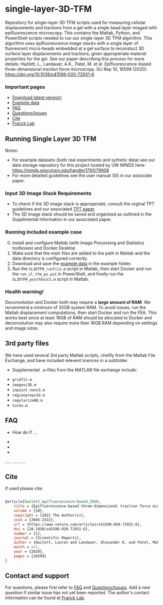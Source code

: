 # single-layer-3D-TFM
Repository for single-layer 3D TFM scripts used for measuring cellular displacements and tractions from a gel with a single bead layer imaged with epifluorescence microscopy. This contains the Matlab, Python, and PowerShell scripts needed to run our single-layer 3D TFM algorithm. This algorithm uses epifluorescence image stacks with a single layer of fluorescent micro-beads embedded at a gel surface to reconstuct 3D surface layer displacements and tractions, given approperiate material properties for the gel. See our paper describing this process for more details: Hazlett, L., Landauer, A.K., Patel, M. et al. Epifluorescence-based three-dimensional traction force microscopy. Sci Rep 10, 16599 (2020). https://doi.org/10.1038/s41598-020-72931-6



### Important pages
* [Download latest version!](https://github.com/FranckLab/single-layer-3D-TFM/releases)
* [Example data](https://minds.wisconsin.edu/handle/1793/79908)
* [FAQ](https://github.com/FranckLab/single-layer-3D-TFM#faq)
* [Questions/Issues](https://github.com/FranckLab/single-layer-3D-TFM/issues)
* [Cite](https://github.com/FranckLab/single-layer-3D-TFM#cite)
* [Franck Lab](https://www.franck.engr.wisc.edu)
 
## Running Single Layer 3D TFM

Notes: 
  - For example datasets (both real experiments and sythetic data) see our data storage repository for this project hosted by UW MINDS here: https://minds.wisconsin.edu/handle/1793/79908
  - For more detailed guidelines see the user manual (SI) in our associate paper.

### Input 3D Image Stack Requirements
* To check if the 3D image stack is approperiate, consult the orginal TPT guidelines and our associated [TPT paper](https://github.com/FranckLab/T-PT).
* The 3D image stack should be saved and organized as outlined in the Supplimental Information in our associated paper. 

### Running included example case
0. Install and configure Matlab (with Image Processing and Statistics toolboxes) and Docker Desktop 
1. Make sure that the main files are added to the path in Matlab and the data directory is configured correctly.
2. Download and save the [example data](https://minds.wisconsin.edu/handle/1793/79908) in the example folder. 
3. Run the `SL3DTFM_runfile.m` script in Matlab, then start Docker and run the `run_sl_tfm_ps.ps1` in PowerShell, and finally run the `SL3DTFM_postFEniCS.m` script in Matlab.

### Health warning!
Deconvolution and Docker both may require a **large amount of RAM**. We recommend a minimum of 32GB system RAM. To avoid issues, run the Matlab displacement computations, then start Docker and run the FEA. This works best since at least 16GB of RAM should be allocated to Docker and deconvolution may also require more than 16GB RAM depending on settings and image sizes.

## 3rd party files
We have used several 3rd party Matlab scripts, cheifly from the Matlab File Exchange, and have included relevent licences in a subfolder.
* Supplemental `.m`-files from the MATLAB file exchange include:
 - `gridfit.m`
 - `imagesc3D.m`
 - `inpaint_nans3.m`
 - `regionprops3d.m`
 - `regularizeNd.m`
 - `turbo.m`
 
## FAQ

* How do I? ...
 -
 -
 -
.....
.....
.....


## Cite
If used please cite:

```bibtex

@article{hazlett_epifluorescence-based_2020,
	title = {Epifluorescence-based three-dimensional traction force microscopy},
	volume = {10},
	copyright = {2021 The Author(s)},
	issn = {2045-2322},
	url = {https://www.nature.com/articles/s41598-020-72931-6},
	doi = {10.1038/s41598-020-72931-6},
	number = {1},
	journal = {Scientific Reports},
	author = {Hazlett, Lauren and Landauer, Alexander K. and Patel, Mohak and Witt, Hadley A. and Yang, Jin and Reichner, Jonathan S. and Franck, Christian},
	month = oct,
	year = {2020},
	pages = {16599}
}

```

## Contact and support
For questions, please first refer to [FAQ](https://github.com/FranckLab/single-layer-3D-TFM#faq) and [Questions/Issues](https://github.com/FranckLab/single-layer-3D-TFM/issues). Add a new question if similar issue has not yet been reported. The author's contact information can be found at [Franck Lab](https://www.franck.engr.wisc.edu).

